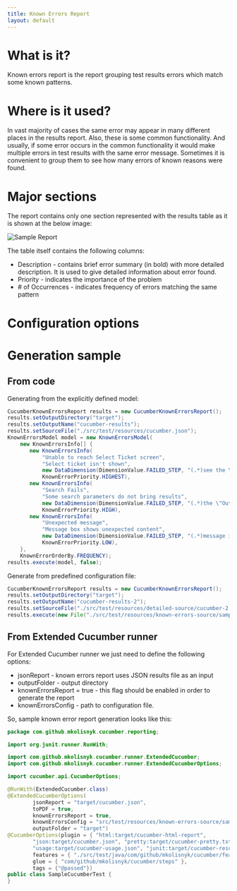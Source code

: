 ```yaml
---
title: Known Errors Report
layout: default
---
```


# What is it?

Known errors report is the report grouping test results errors which match some known patterns.

# Where is it used?

In vast majority of cases the same error may appear in many different places in the results report. Also, these is some common functionality. And usually, if some error occurs in the common functionality it would make multiple errors in test results with the same error message. Sometimes it is convenient to group them to see how many errors of known reasons were found.

# Major sections

The report contains only one section represented with the results table as it is shown at the below image:

![Sample Report](/cucumber-reports/images/known-errors/sample-report.png)

The table itself contains the following columns:

* Description - contains brief error summary (in bold) with more detailed description. It is used to give detailed information about error found.
* Priority - indicates the importance of the problem
* \# of Occurrences - indicates frequency of errors matching the same pattern

# Configuration options

# Generation sample

## From code

Generating from the explicitly defined model:

```java
CucumberKnownErrorsReport results = new CucumberKnownErrorsReport();
results.setOutputDirectory("target");
results.setOutputName("cucumber-results");
results.setSourceFile("./src/test/resources/cucumber.json");
KnownErrorsModel model = new KnownErrorsModel(
    new KnownErrorsInfo[] {
       new KnownErrorsInfo(
           "Unable to reach Select Ticket screen",
           "Select ticket isn't shown",
           new DataDimension(DimensionValue.FAILED_STEP, "(.*)see the \"Select Ticket\" screen"),
           KnownErrorPriority.HIGHEST),
       new KnownErrorsInfo(
           "Search Fails",
           "Some search parameters do not bring results",
           new DataDimension(DimensionValue.FAILED_STEP, "(.*)the \"Out Search Results\" screen"),
           KnownErrorPriority.HIGH),
       new KnownErrorsInfo(
           "Unexpected message",
           "Message box shows unexpected content",
           new DataDimension(DimensionValue.FAILED_STEP, "(.*)message is shown"),
           KnownErrorPriority.LOW),
    },
    KnownErrorOrderBy.FREQUENCY);
results.execute(model, false);
```

Generate from predefined configuration file:

```java
CucumberKnownErrorsReport results = new CucumberKnownErrorsReport();
results.setOutputDirectory("target");
results.setOutputName("cucumber-results-2");
results.setSourceFile("./src/test/resources/detailed-source/cucumber-2.json");
results.execute(new File("./src/test/resources/known-errors-source/sample_model.json"), false);
```

## From Extended Cucumber runner

For Extended Cucumber runner we just need to define the following options:

* jsonReport - known errors report uses JSON results file as an input
* outputFolder - output directory
* knownErrorsReport = true - this flag should be enabled in order to generate the report
* knownErrorsConfig - path to configuration file. 

So, sample known error report generation looks like this:

```java
package com.github.mkolisnyk.cucumber.reporting;

import org.junit.runner.RunWith;

import com.github.mkolisnyk.cucumber.runner.ExtendedCucumber;
import com.github.mkolisnyk.cucumber.runner.ExtendedCucumberOptions;

import cucumber.api.CucumberOptions;

@RunWith(ExtendedCucumber.class)
@ExtendedCucumberOptions(
		jsonReport = "target/cucumber.json",
        toPDF = true,
        knownErrorsReport = true,
        knownErrorsConfig = "src/test/resources/known-errors-source/sample_model.json",
        outputFolder = "target")
@CucumberOptions(plugin = { "html:target/cucumber-html-report",
        "json:target/cucumber.json", "pretty:target/cucumber-pretty.txt",
        "usage:target/cucumber-usage.json", "junit:target/cucumber-results.xml" },
        features = { "./src/test/java/com/github/mkolisnyk/cucumber/features" },
        glue = { "com/github/mkolisnyk/cucumber/steps" },
        tags = {"@passed"})
public class SampleCucumberTest {
}
```